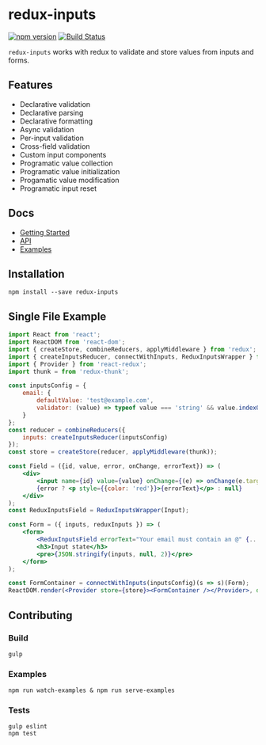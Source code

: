 # redux-inputs
[![npm version](https://badge.fury.io/js/redux-inputs.svg)](https://badge.fury.io/js/redux-inputs)
[![Build Status](https://travis-ci.org/zillow/redux-inputs.svg?branch=master)](https://travis-ci.org/zillow/redux-inputs)

`redux-inputs` works with redux to validate and store values from inputs and forms.

## Features

- Declarative validation
- Declarative parsing
- Declarative formatting
- Async validation
- Per-input validation
- Cross-field validation
- Custom input components
- Programatic value collection
- Programatic value initialization
- Progamatic value modification
- Programatic input reset


## Docs

- [Getting Started](docs/gettingStarted.md)
- [API](docs/api.md)
- [Examples](https://zillow.github.io/redux-inputs/examples/)

## Installation

`npm install --save redux-inputs`

## Single File Example

```jsx
import React from 'react';
import ReactDOM from 'react-dom';
import { createStore, combineReducers, applyMiddleware } from 'redux';
import { createInputsReducer, connectWithInputs, ReduxInputsWrapper } from 'redux-inputs';
import { Provider } from 'react-redux';
import thunk = from 'redux-thunk';

const inputsConfig = {
    email: {
        defaultValue: 'test@example.com',
        validator: (value) => typeof value === 'string' && value.indexOf('@') >= 0
    }
};
const reducer = combineReducers({
    inputs: createInputsReducer(inputsConfig)
});
const store = createStore(reducer, applyMiddleware(thunk));

const Field = ({id, value, error, onChange, errorText}) => (
    <div>
        <input name={id} value={value} onChange={(e) => onChange(e.target.value)}/>
        {error ? <p style={{color: 'red'}}>{errorText}</p> : null}
    </div>
);
const ReduxInputsField = ReduxInputsWrapper(Input);

const Form = ({ inputs, reduxInputs }) => (
    <form>
        <ReduxInputsField errorText="Your email must contain an @" {...reduxInputs.inputProps.email}/>
        <h3>Input state</h3>
        <pre>{JSON.stringify(inputs, null, 2)}</pre>
    </form>
);

const FormContainer = connectWithInputs(inputsConfig)(s => s)(Form);
ReactDOM.render(<Provider store={store}><FormContainer /></Provider>, document.getElementById('container'));
```

## Contributing

### Build

    gulp

### Examples

    npm run watch-examples & npm run serve-examples

### Tests

    gulp eslint
    npm test
